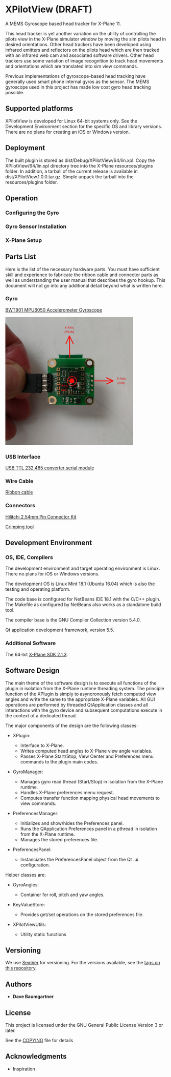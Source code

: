 # XPilotView (DRAFT)

A MEMS Gyroscope based head tracker for X-Plane 11. 

This head tracker is yet another variation on the utility of controlling the pilots view in the X-Plane simulator window by moving the sim pilots head in desired orientations. Other head trackers have been developed using infrared emitters and reflectors on the pilots head which are then tracked with an infrared web cam and associated software drivers. Other head trackers use some variation of image recognition to track head movements and orientations which are translated into sim view commands.

Previous implementations of gyroscope-based head tracking have generally used smart phone internal gyros as the sensor. The MEMS gyroscope used in this project has made low cost gyro head tracking possible.

## Supported platforms

XPilotView is developed for Linux 64-bit systems only. See the Development Environment section for the specific OS and library versions. There are no plans for creating an iOS or Windows version.

## Deployment

The built plugin is stored as dist/Debug/XPilotView/64/lin.xpl. Copy the XPilotView/64/lin.xpl directory tree into the X-Plane resources/plugins folder. In addition, a tarball of the current release is available in dist/XPilotView.1.0.0.tar.gz. Simple unpack the tarball into the resources/plugins folder.

## Operation

### Configuring the Gyro

### Gyro Sensor Installation

### X-Plane Setup

## Parts List

Here is the list of the necessary hardware parts. You must have sufficient skill and experience to fabricate the ribbon cable and connector parts as well as understanding the user manual that describes the gyro hookup. This document will not go into any additional detail beyond what is written here.

### Gyro

[BWT901 MPU6050 Accelerometer Gyroscope](https://www.amazon.com/gp/product/B018NNAZW8/ref=oh_aui_detailpage_o02_s00?ie=UTF8&psc=1)

<img src="https://github.com/dnbaumgartner/XPilotView/blob/master/images/JY901Gyro.jpg" width="400" height="400">

### USB Interface

[USB TTL 232 485 converter serial module](https://www.amazon.com/gp/product/B01CNW061U/ref=oh_aui_detailpage_o05_s00?ie=UTF8&psc=1)

### Wire Cable

[Ribbon cable](https://www.amazon.com/gp/product/B007R9SQQM/ref=od_aui_detailpages00?ie=UTF8&psc=1)

### Connectors

[Hilitchi 2.54mm Pin Connector Kit](https://www.amazon.com/gp/product/B012EOO9Q0/ref=oh_aui_detailpage_o02_s00?ie=UTF8&psc=1)

[Crimping tool](https://www.amazon.com/gp/product/B00OMM4YUY/ref=pe_2640190_232748420_pd_te_o_mr_ti/144-0462194-4486716?_encoding=UTF8&pd_rd_i=B00OMM4YUY&pd_rd_r=ZRGQVRTNCG1R04RESCV2&pd_rd_w=FX2O9&pd_rd_wg=pk4xY)

## Development Environment

### OS, IDE, Compilers
The development environment and target operating environment is Linux. There no plans for iOS or Windows versions.

The development OS is Linux Mint 18.1 (Ubuntu 16.04) which is also the testing and operating platform.

The code base is configured for NetBeans IDE 18.1 with the C/C++ plugin. The Makefile as configured by NetBeans also works as a standalone build tool.

The compiler base is the GNU Compiler Collection version 5.4.0.

Qt application development framework, version 5.5.

### Additional Software

The 64-bit [X-Plane SDK 2.1.3](http://www.xsquawkbox.net/xpsdk/mediawiki/Main_Page). 

## Software Design
The main theme of the software design is to execute all functions of the plugin in isolation from the X-Plane runtime threading system. The principle function of the XPlugin is simply to asyncronously fetch computed view angles and write the same to the appropriate X-Plane variables. All GUI operations are performed by threaded QtApplication classes and all interactions with the gyro device and subsequent computations execute in the context of a dedicated thread.

The major components of the design are the following classes:
* XPlugin:
  * Interface to X-Plane.
  * Writes computed head angles to X-Plane view angle variables.
  * Passes X-Plane Start/Stop, View Center and Preferences menu commands to the plugin main codes.

* GyroManager:
  * Manages gyro read thread (Start/Stop) in isolation from the X-Plane runtime.
  * Handles X-Plane preferences menu request.
  * Computes transfer function mapping physical head movements to view commands.

* PreferencesManager:
  * Initializes and show/hides the Preferences panel.
  * Runs the QApplication Preferences panel in a pthread in isolation from the X-Plane runtime.
  * Manages the stored preferences file.

* PreferencesPanel:
  * Instanciates the PreferencesPanel object from the Qt .ui configuration.

Helper classes are:
* GyroAngles:
  * Container for roll, pitch and yaw angles.
  
* KeyValueStore:
  * Provides get/set operations on the stored preferences file.
  
* XPilotViewUtils:
  * Utility static functions

## Versioning

We use [SemVer](http://semver.org/) for versioning. For the versions available, see the [tags on this repository](https://github.com/dnbaumgartner/XPilotView/tags). 

## Authors

* **Dave Baumgartner** 

## License

This project is licensed under the GNU General Public License Version 3 or later.

See the [COPYING](COPYING) file for details

## Acknowledgments

* Inspiration
